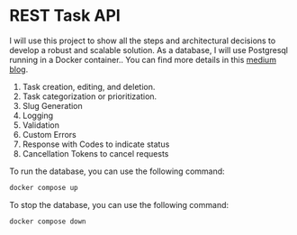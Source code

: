# REST Task API

I will use this project to show all the steps and architectural decisions to develop a robust and scalable solution. As a database, I will use Postgresql running in a Docker container.. You can find more details in this
[medium blog](https://medium.com/@sandropucp/natural-language-processing-nlp-practice-with-python-07320d47890f).

1. Task creation, editing, and deletion.
2. Task categorization or prioritization.
3. Slug Generation
4. Logging 
5. Validation
6. Custom Errors
7. Response with Codes to indicate status
8. Cancellation Tokens to cancel requests

To run the database, you can use the following command:

```bash
docker compose up
```

To stop the database, you can use the following command:

```bash
docker compose down
```